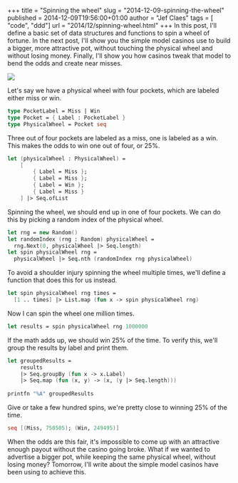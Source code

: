 +++
title = "Spinning the wheel"
slug = "2014-12-09-spinning-the-wheel"
published = 2014-12-09T19:56:00+01:00
author = "Jef Claes"
tags = [ "code", "ddd"]
url = "2014/12/spinning-wheel.html"
+++
In this post, I'll define a basic set of data structures and functions
to spin a wheel of fortune. In the next post, I'll show you the simple
model casinos use to build a bigger, more attractive pot, without
touching the physical wheel and without losing money. Finally, I'll show
you how casinos tweak that model to bend the odds and create near
misses.  
  
[![](/post/images/thumbnails/2014-12-09-spinning-the-wheel-SpinTheWheel.png)](/post/images/2014-12-09-spinning-the-wheel-SpinTheWheel.png)

Let's say we have a physical wheel with four pockets, which are labeled
either miss or win.  

```fsharp
type PocketLabel = Miss | Win
type Pocket = { Label : PocketLabel }
type PhysicalWheel = Pocket seq
```

Three out of four pockets are labeled as a miss, one is labeled as a
win. This makes the odds to win one out of four, or 25%.  

```fsharp
let (physicalWheel : PhysicalWheel) = 
	[ 
		{ Label = Miss }; 
		{ Label = Miss }; 
		{ Label = Win }; 
		{ Label = Miss }
	] |> Seq.ofList
``` 

Spinning the wheel, we should end up in one of four pockets. We can do
this by picking a random index of the physical wheel.  

```fsharp
let rng = new Random()       
let randomIndex (rng : Random) physicalWheel = 
  rng.Next(0, physicalWheel |> Seq.length)
let spin physicalWheel rng = 
  physicalWheel |> Seq.nth (randomIndex rng physicalWheel)
```

To avoid a shoulder injury spinning the wheel multiple times, we'll
define a function that does this for us instead.  
 
```fsharp
let spin physicalWheel rng times = 
  [1 .. times] |> List.map (fun x -> spin physicalWheel rng)
```

Now I can spin the wheel one million times.  

```fsharp
let results = spin physicalWheel rng 1000000 
```

If the math adds up, we should win 25% of the time. To verify this,
we'll group the results by label and print them.  

```fsharp
let groupedResults = 
	results
	|> Seq.groupBy (fun x -> x.Label) 
	|> Seq.map (fun (x, y) -> (x, (y |> Seq.length)))
 
printfn "%A" groupedResults
``` 

Give or take a few hundred spins, we're pretty close to winning 25% of
the time.  

```fsharp
seq [(Miss, 750505); (Win, 249495)]
``` 

When the odds are this fair, it's impossible to come up with an
attractive enough payout without the casino going broke. What if we
wanted to advertise a bigger pot, while keeping the same physical wheel,
without losing money? Tomorrow, I'll write about the simple model
casinos have been using to achieve this.
